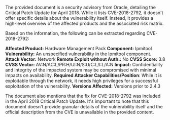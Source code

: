 The provided document is a security advisory from Oracle, detailing the Critical Patch Update for April 2018. While it lists CVE-2018-2792, it doesn't offer specific details about the vulnerability itself. Instead, it provides a high-level overview of the affected products and the associated risk matrix.

Based on the information, the following can be extracted regarding CVE-2018-2792:

**Affected Product:** Hardware Management Pack
**Component:** Ipmitool
**Vulnerability:**  An unspecified vulnerability in the Ipmitool component.
**Attack Vector:** Network
**Remote Exploit without Auth.:** No
**CVSS Score:** 3.8
**CVSS Vector:**  AV:N/AC:L/PR:H/UI:N/S:U/C:L/I:L/A:N
**Impact:**  Confidentiality and integrity of the impacted system may be compromised with minimal impacts on availability.
**Required Attacker Capabilities/Position**: While it is exploitable through the network, it needs high privileges for a successful exploitation of the vulnerability.
**Versions Affected:** Versions prior to 2.4.3

The document also mentions that the fix for CVE-2018-2792 was included in the April 2018 Critical Patch Update. It's important to note that this document doesn't provide granular details of the vulnerability itself and the official description from the CVE is unavailable in the provided content.